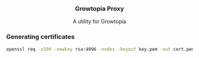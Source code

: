 <br/>
<div align="center">
<h3 align="center">Growtopia Proxy</h3>
<p align="center">
A utility for Growtopia
</p>
</div>

### Generating certificates
```bash
openssl req -x509 -newkey rsa:4096 -nodes -keyout key.pem -out cert.pem -days 365 -subj "/C=ID/ST=JKT/L=Home/O=WorldDomination/CN=www.growtopia1.com"
```